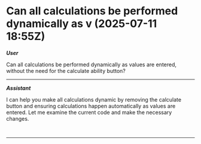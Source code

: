 <!-- Generated by SpecStory -->

# Can all calculations be performed dynamically as v (2025-07-11 18:55Z)

_**User**_

Can all calculations be performed dynamically as values are entered, without the need for the calculate ability button?

---

_**Assistant**_

I can help you make all calculations dynamic by removing the calculate button and ensuring calculations happen automatically as values are entered. Let me examine the current code and make the necessary changes. 
```

```

```

```


---

